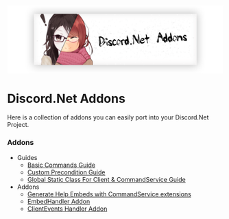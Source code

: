 <p align="center">
    <img src="../Images/DiscodNetAddons.png">
</p>

# Discord.Net Addons
Here is a collection of addons you can easily port into your Discord.Net Project.

### Addons

- Guides
  - [Basic Commands Guide](BasicCommands/)
  - [Custom Precondition Guide](CustomPreconditions/)
  - [Global Static Class For Client & CommandService Guide](GlobalStatic/)
- Addons
  - [Generate Help Embeds with CommandService extensions](https://github.com/Charly6596/Discord.Addons.CommandsExtension)
  - [EmbedHandler Addon](EmbedHandler/)
  - [ClientEvents Handler Addon](DiscordClientEvents/)
